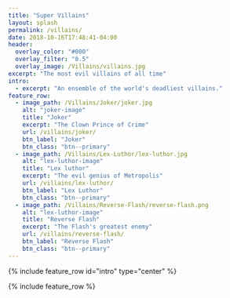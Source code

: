 ```yaml
---
title: "Super Villains"
layout: splash
permalink: /villains/
date: 2018-10-16T17:48:41-04:00
header:
  overlay_color: "#000"
  overlay_filter: "0.5"
  overlay_image: /Villains/villains.jpg
excerpt: "The most evil villains of all time"
intro:
  - excerpt: "An ensemble of the world's deadliest villains."
feature_row:
  - image_path: /Villains/Joker/joker.jpg
    alt: "joker-image"
    title: "Joker"
    excerpt: "The Clown Prince of Crime"
    url: /villains/joker/
    btn_label: "Joker"
    btn_class: "btn--primary"  
  - image_path: /Villains/Lex-Luthor/lex-luthor.jpg
    alt: "lex-luthor-image"
    title: "Lex luthor"
    excerpt: "The evil genius of Metropolis"
    url: /villains/lex-luthor/
    btn_label: "Lex Luthor"
    btn_class: "btn--primary"      
  - image_path: /Villains/Reverse-Flash/reverse-flash.png
    alt: "lex-luthor-image"
    title: "Reverse Flash"
    excerpt: "The Flash's greatest enemy"
    url: /villains/reverse-flash/
    btn_label: "Reverse Flash"
    btn_class: "btn--primary"
---
```


{% include feature_row id="intro" type="center" %}

{% include feature_row %}

